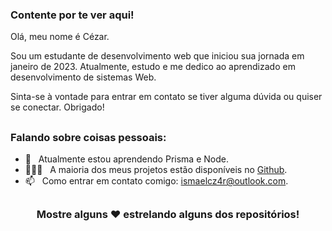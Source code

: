 ### Contente por te ver aqui!

Olá, meu nome é Cézar.

Sou um estudante de desenvolvimento web que iniciou sua jornada em janeiro de 2023.
Atualmente, estudo e me dedico ao aprendizado em desenvolvimento de sistemas Web. 

Sinta-se à vontade para entrar em contato se tiver alguma dúvida ou quiser se conectar. 
Obrigado!

##
### Falando sobre coisas pessoais:
- 🚀 &nbsp; Atualmente estou aprendendo Prisma e Node.
- 👨🏻‍💻 &nbsp; A maioria dos meus projetos estão disponíveis no [Github](https://github.com/ismaelczar).
- 📫 &nbsp; Como entrar em contato comigo: ismaelcz4r@outlook.com.

##

<div align="center">

### Mostre alguns ❤️ estrelando alguns dos repositórios!

</div>
